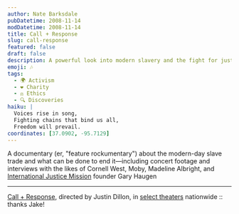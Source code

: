 ```yaml
---
author: Nate Barksdale
pubDatetime: 2008-11-14
modDatetime: 2008-11-14
title: Call + Response
slug: call-response
featured: false
draft: false
description: A powerful look into modern slavery and the fight for justice through music and activism, featuring insights from notable figures.
emoji: 🎶
tags:
  - 🌍 Activism
  - ❤️ Charity
  - ⚖️ Ethics
  - 🔍 Discoveries
haiku: |
  Voices rise in song,  
  Fighting chains that bind us all,  
  Freedom will prevail.
coordinates: [37.0902, -95.7129]
---
```


A documentary (er, "feature rockumentary") about the modern-day slave trade and what can be done to end it—including concert footage and interviews with the likes of Cornell West, Moby, Madeline Albright, and [International Justice Mission](http://www.ijm.org) founder Gary Haugen

---

[Call + Response](http://www.callandresponse.com/), directed by Justin Dillon, in [select theaters](https://www.google.com/search?q=%22select%20theaters%22%20callandresponse.com) nationwide :: thanks Jake!
